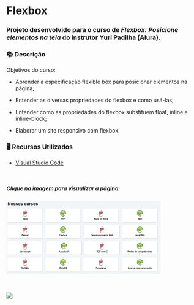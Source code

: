 # Flexbox

### Projeto desenvolvido para o curso de *Flexbox: Posicione elementos na tela* do instrutor Yuri Padilha (Alura).

### 📚  Descrição

Objetivos do curso:

- Aprender a especificação flexible box para posicionar elementos na página;

- Entender as diversas propriedades do flexbox e como usá-las;

- Entender como as propriedades do flexbox substituem float, inline e inline-block;

- Elaborar um site responsivo com flexbox.


### 🖥️  Recursos Utilizados

- [Visual Studio Code](https://code.visualstudio.com/download)


&nbsp;

##### Clique na imagem para visualizar a página:

[<img src="img/site.png" alt="Início da página do site" width=80% />](https://flexbox.claudinha.repl.co/)

&nbsp;


<a href="https://www.linkedin.com/in/claudia-nogueira-dos-anjos-b71726215/" target="_blank">
        <img src="https://img.shields.io/badge/claudiaanjos-%230077B5.svg?&style=for-the-badge&logo=linkedin&logoColor=white&link=mailto:https://www.linkedin.com/in/claudia-nogueira-dos-anjos-093407180/">
</a>

